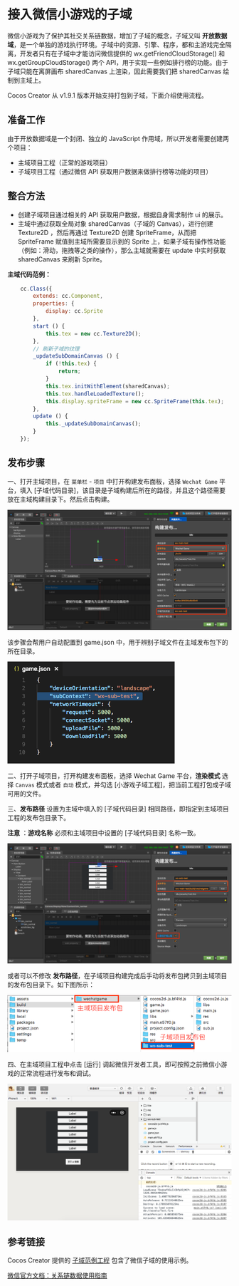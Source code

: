 # 接入微信小游戏的子域

微信小游戏为了保护其社交关系链数据，增加了子域的概念，子域又叫 **开放数据域**，是一个单独的游戏执行环境。子域中的资源、引擎、程序，都和主游戏完全隔离，开发者只有在子域中才能访问微信提供的 wx.getFriendCloudStorage() 和 wx.getGroupCloudStorage() 两个 API，用于实现一些例如排行榜的功能。由于子域只能在离屏画布 sharedCanvas 上渲染，因此需要我们把 sharedCanvas 绘制到主域上。

Cocos Creator 从 v1.9.1 版本开始支持打包到子域，下面介绍使用流程。

## 准备工作

由于开放数据域是一个封闭、独立的 JavaScript 作用域，所以开发者需要创建两个项目：

- 主域项目工程（正常的游戏项目）
- 子域项目工程（通过微信 API 获取用户数据来做排行榜等功能的项目）

## 整合方法

- 创建子域项目通过相关的 API 获取用户数据，根据自身需求制作 ui 的展示。
- 主域中通过获取全局对象 sharedCanvas（子域的 Canvas），进行创建 Texture2D ，然后再通过 Texture2D 创建 SpriteFrame，从而把 SpriteFrame 赋值到主域所需要显示到的 Sprite 上，如果子域有操作性功能（例如：滑动，拖拽等之类的操作），那么主域就需要在 update 中实时获取 sharedCanvas 来刷新 Sprite。

**主域代码范例：**

```js
    cc.Class({
        extends: cc.Component,
        properties: {
            display: cc.Sprite
        },
        start () {
            this.tex = new cc.Texture2D();
        },
        // 刷新子域的纹理
        _updateSubDomainCanvas () {
            if (!this.tex) {
                return;
            }
            this.tex.initWithElement(sharedCanvas);
            this.tex.handleLoadedTexture();
            this.display.spriteFrame = new cc.SpriteFrame(this.tex);
        },
        update () {
            this._updateSubDomainCanvas();
        }
    });
```

## 发布步骤 

一、打开主域项目，在 `菜单栏` - `项目` 中打开构建发布面板，选择 `Wechat Game` 平台，填入 [子域代码目录]，该目录是子域构建后所在的路径，并且这个路径需要放在主域构建目录下。然后点击构建。

![](./publish-wechatgame/maintest-build.png)

该步骤会帮用户自动配置到 game.json 中，用于辨别子域文件在主域发布包下的所在目录。

![](./publish-wechatgame/game-json.png)

二、打开子域项目，打开构建发布面板，选择 Wechat Game 平台，**渲染模式** 选择 `Canvas` 模式或者 `自动` 模式，并勾选 [小游戏子域工程]，把当前工程打包成子域可用的文件。

三、**发布路径** 设置为主域中填入的 [子域代码目录] 相同路径，即指定到主域项目工程的发布包目录下。

**注意** ：**游戏名称** 必须和主域项目中设置的 [子域代码目录] 名称一致。

![](./publish-wechatgame/subtest-build.png)

或者可以不修改 **发布路径**，在子域项目构建完成后手动将发布包拷贝到主域项目的发布包目录下。如下图所示：

![](./publish-wechatgame/package.png)

四、在主域项目工程中点击 [运行] 调起微信开发者工具，即可按照之前微信小游戏的正常流程进行发布和调试。

![](./publish-wechatgame/preview.png)

## 参考链接

Cocos Creator 提供的 [子域范例工程](https://github.com/cocos-creator/demo-wechat-subdomain/archive/master.zip) 包含了微信子域的使用示例。

[微信官方文档：关系链数据使用指南](https://developers.weixin.qq.com/minigame/dev/tutorial/open-ability/open-data.html) 